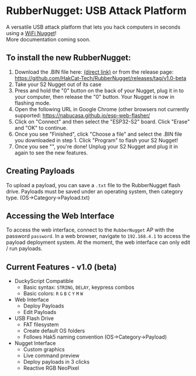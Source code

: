 # RubberNugget: USB Attack Platform
A versatile USB attack platform that lets you hack computers in seconds using a [WiFi Nugget](https://wifinugget.com)!  
More documentation coming soon.

## To install the new RubberNugget:
1.	Download the .BIN file here: [(direct link)](https://github.com/HakCat-Tech/RubberNugget/releases/download/v1.0-beta/v1.0-beta-RubberNugget.bin) or from the release page: https://github.com/HakCat-Tech/RubberNugget/releases/tag/v1.0-beta
2.	Take your S2 Nugget out of its case
3.	Press and hold the "0" button on the back of your Nugget, plug it in to your computer, then release the "0" button. Your Nugget is now in flashing mode.
4.	Open the following URL in Google Chrome (other browsers not currently supported: https://nabucasa.github.io/esp-web-flasher/
5.	Click on "Connect" and then select the "ESP32-S2" board. Click "Erase" and "OK" to continue.
6.	Once you see "Finished", click "Choose a file" and select the .BIN file you downloaded in step 1. Click "Program" to flash your S2 Nugget!
7.	Once you see "", you're done! Unplug your S2 Nugget and plug it in again to see the new features. 


## Creating Payloads
To upload a payload, you can save a `.txt` file to the RubberNugget flash drive.  Payloads must be saved under an operating system, then category type. (OS->Category->Payload.txt)

## Accessing the Web Interface
To access the web interface, connect to the `RubberNugget` AP with the password `password`.  In a web browser, navigate to `192.168.4.1` to access the payload deployment system.  At the moment, the web interface can only edit / run payloads.

## Current Features - v1.0 (beta)

- DuckyScript Compatible
    - Basic syntax: `STRING`, `DELAY`, keypress combos
    - Basic colors: `R` `G` `B` `C` `Y` `M` `W`
- Web Interface 
    - Deploy Payloads
    - Edit Payloads
- USB Flash Drive
    - FAT filesystem
    - Create default OS folders
    - Follows Hak5 naming convention (OS->Category->Payload)
- Nugget Interface
    - Custom graphics
    - Live command preview
    - Deploy payloads in 3 clicks
    - Reactive RGB NeoPixel
